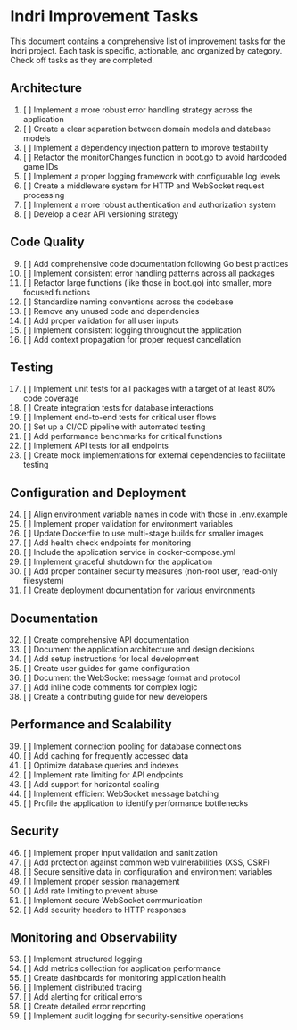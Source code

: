 # Indri Improvement Tasks

This document contains a comprehensive list of improvement tasks for the Indri project.
Each task is specific, actionable, and organized by category. Check off tasks as they are completed.

## Architecture

1. [ ] Implement a more robust error handling strategy across the application
2. [ ] Create a clear separation between domain models and database models
3. [ ] Implement a dependency injection pattern to improve testability
4. [ ] Refactor the monitorChanges function in boot.go to avoid hardcoded game IDs
5. [ ] Implement a proper logging framework with configurable log levels
6. [ ] Create a middleware system for HTTP and WebSocket request processing
7. [ ] Implement a more robust authentication and authorization system
8. [ ] Develop a clear API versioning strategy

## Code Quality

9. [ ] Add comprehensive code documentation following Go best practices
10. [ ] Implement consistent error handling patterns across all packages
11. [ ] Refactor large functions (like those in boot.go) into smaller, more focused functions
12. [ ] Standardize naming conventions across the codebase
13. [ ] Remove any unused code and dependencies
14. [ ] Add proper validation for all user inputs
15. [ ] Implement consistent logging throughout the application
16. [ ] Add context propagation for proper request cancellation

## Testing

17. [ ] Implement unit tests for all packages with a target of at least 80% code coverage
18. [ ] Create integration tests for database interactions
19. [ ] Implement end-to-end tests for critical user flows
20. [ ] Set up a CI/CD pipeline with automated testing
21. [ ] Add performance benchmarks for critical functions
22. [ ] Implement API tests for all endpoints
23. [ ] Create mock implementations for external dependencies to facilitate testing

## Configuration and Deployment

24. [ ] Align environment variable names in code with those in .env.example
25. [ ] Implement proper validation for environment variables
26. [ ] Update Dockerfile to use multi-stage builds for smaller images
27. [ ] Add health check endpoints for monitoring
28. [ ] Include the application service in docker-compose.yml
29. [ ] Implement graceful shutdown for the application
30. [ ] Add proper container security measures (non-root user, read-only filesystem)
31. [ ] Create deployment documentation for various environments

## Documentation

32. [ ] Create comprehensive API documentation
33. [ ] Document the application architecture and design decisions
34. [ ] Add setup instructions for local development
35. [ ] Create user guides for game configuration
36. [ ] Document the WebSocket message format and protocol
37. [ ] Add inline code comments for complex logic
38. [ ] Create a contributing guide for new developers

## Performance and Scalability

39. [ ] Implement connection pooling for database connections
40. [ ] Add caching for frequently accessed data
41. [ ] Optimize database queries and indexes
42. [ ] Implement rate limiting for API endpoints
43. [ ] Add support for horizontal scaling
44. [ ] Implement efficient WebSocket message batching
45. [ ] Profile the application to identify performance bottlenecks

## Security

46. [ ] Implement proper input validation and sanitization
47. [ ] Add protection against common web vulnerabilities (XSS, CSRF)
48. [ ] Secure sensitive data in configuration and environment variables
49. [ ] Implement proper session management
50. [ ] Add rate limiting to prevent abuse
51. [ ] Implement secure WebSocket communication
52. [ ] Add security headers to HTTP responses

## Monitoring and Observability

53. [ ] Implement structured logging
54. [ ] Add metrics collection for application performance
55. [ ] Create dashboards for monitoring application health
56. [ ] Implement distributed tracing
57. [ ] Add alerting for critical errors
58. [ ] Create detailed error reporting
59. [ ] Implement audit logging for security-sensitive operations